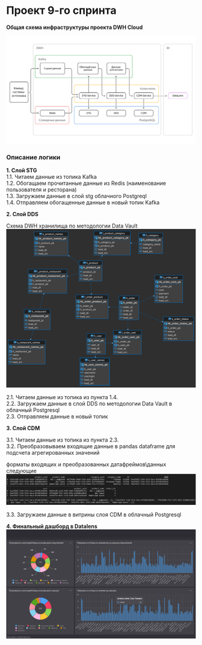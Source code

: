 # Проект 9-го спринта


**Общая схема инфраструктуры проекта DWH Cloud**

![Image alt](https://github.com/makoloff/de/blob/main/9.%20Yandex_Cloud/img/dwh_schema_cloud_infra.jpg)  


### Описание логики
**1. Слой STG**  
1.1. Читаем данные из топика Kafka  
1.2. Обогащаем прочитанные данные из Redis (наименование пользователя и ресторана)  
1.3. Загружаем данные в слой stg облачного Postgreql  
1.4. Отправляем обогащенные данные в новый топик Kafka  

**2. Слой DDS**  

Схема DWH хранилища по методологии Data Vault
![Image alt](https://github.com/makoloff/de/blob/main/9.%20Yandex_Cloud/img/dds_layer_eer_diagram.jpg)  

2.1. Читаем данные из топика из пункта 1.4.  
2.2. Загружаем данные в слой DDS по методологии Data Vault в облачный Postgresql  
2.3. Отправляем данные в новый топик  

**3. Слой CDM**  

3.1. Читаем данные из топика из пункта 2.3.  
3.2. Преобразовываем входящие данные в pandas dataframe для подсчета агрегированных значений  

форматы входящих и преобразованных датафреймов\данных следующие  
![Image alt](https://github.com/makoloff/de/blob/main/9.%20Yandex_Cloud/img/cdm_input_msg_df.jpg)  

3.3. Загружаем данные в витрины слоя CDM в облачный Postgresql  


**4. Финальный дашборд в Datalens**  
![Image alt](https://github.com/makoloff/de/blob/main/9.%20Yandex_Cloud/img/dashboard.png)






